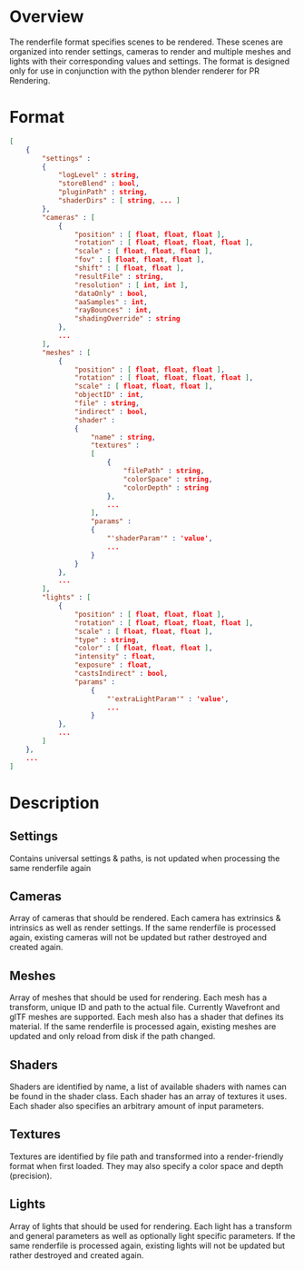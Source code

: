 # Overview
The renderfile format specifies scenes to be rendered. These scenes are organized into render settings, cameras to render and multiple meshes and lights with their corresponding values and settings. The format is designed only for use in conjunction with the python blender renderer for PR Rendering.

# Format
``` json
[
    {
        "settings" :
        {
            "logLevel" : string,
            "storeBlend" : bool,
            "pluginPath" : string,
            "shaderDirs" : [ string, ... ]
        },
        "cameras" : [
            {
                "position" : [ float, float, float ],
                "rotation" : [ float, float, float, float ],
                "scale" : [ float, float, float ],
                "fov" : [ float, float, float ],
                "shift" : [ float, float ],
                "resultFile" : string,
                "resolution" : [ int, int ],
                "dataOnly" : bool,
                "aaSamples" : int,
                "rayBounces" : int,
                "shadingOverride" : string
            },
            ...
        ],
        "meshes" : [
            {
                "position" : [ float, float, float ],
                "rotation" : [ float, float, float, float ],
                "scale" : [ float, float, float ],
                "objectID" : int,
                "file" : string,
                "indirect" : bool,
                "shader" :
                {
                    "name" : string,
                    "textures" :
                    [
                        {
                            "filePath" : string,
                            "colorSpace" : string,
                            "colorDepth" : string
                        },
                        ...
                    ],
                    "params" :
                    {
                        "'shaderParam'" : 'value',
                        ...
                    }
                }
            },
            ...
        ],
        "lights" : [
            {
                "position" : [ float, float, float ],
                "rotation" : [ float, float, float, float ],
                "scale" : [ float, float, float ],
                "type" : string,
                "color" : [ float, float, float ],
                "intensity" : float,
                "exposure" : float,
                "castsIndirect" : bool,
                "params" :
                    {
                        "'extraLightParam'" : 'value',
                        ...
                    }
            },
            ...
        ]
    },
    ...
]
```

# Description

## Settings
Contains universal settings & paths, is not updated when processing the same renderfile again

## Cameras
Array of cameras that should be rendered. Each camera has extrinsics & intrinsics as well as render settings. If the same renderfile is processed again, existing cameras will not be updated but rather destroyed and created again.

## Meshes
Array of meshes that should be used for rendering. Each mesh has a transform, unique ID and path to the actual file. Currently Wavefront and glTF meshes are supported. Each mesh also has a shader that defines its material. If the same renderfile is processed again, existing meshes are updated and only reload from disk if the path changed.

## Shaders
Shaders are identified by name, a list of available shaders with names can be found in the shader class. Each shader has an array of textures it uses. Each shader also specifies an arbitrary amount of input parameters.

## Textures
Textures are identified by file path and transformed into a render-friendly format when first loaded. They may also specify a color space and depth (precision).

## Lights
Array of lights that should be used for rendering. Each light has a transform and general parameters as well as optionally light specific parameters. If the same renderfile is processed again, existing lights will not be updated but rather destroyed and created again.

